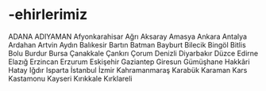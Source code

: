 # -ehirlerimiz
ADANA
ADIYAMAN
Afyonkarahisar
Ağrı
Aksaray
Amasya
Ankara
Antalya
Ardahan
Artvin
Aydın
Balıkesir
Bartın
Batman
Bayburt
Bilecik
Bingöl
Bitlis
Bolu
Burdur
Bursa
Çanakkale
Çankırı
Çorum
Denizli
Diyarbakır
Düzce
Edirne
Elazığ
Erzincan
Erzurum
Eskişehir
Gaziantep
Giresun
Gümüşhane
Hakkâri
Hatay
Iğdır
Isparta
İstanbul
İzmir
Kahramanmaraş
Karabük
Karaman
Kars
Kastamonu
Kayseri
Kırıkkale
Kırklareli
